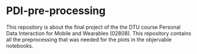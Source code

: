 # PDI-pre-processing

This repository is about the final project of the the DTU course Personal Data Interaction for Mobile and Wearables (02808). This repository contains all the preprocessing that was needed for the plots in the objervable notebooks.
